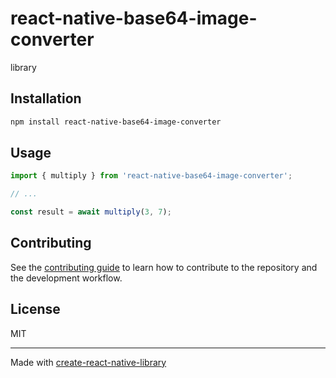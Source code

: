# react-native-base64-image-converter

library

## Installation

```sh
npm install react-native-base64-image-converter
```

## Usage

```js
import { multiply } from 'react-native-base64-image-converter';

// ...

const result = await multiply(3, 7);
```

## Contributing

See the [contributing guide](CONTRIBUTING.md) to learn how to contribute to the repository and the development workflow.

## License

MIT

---

Made with [create-react-native-library](https://github.com/callstack/react-native-builder-bob)
